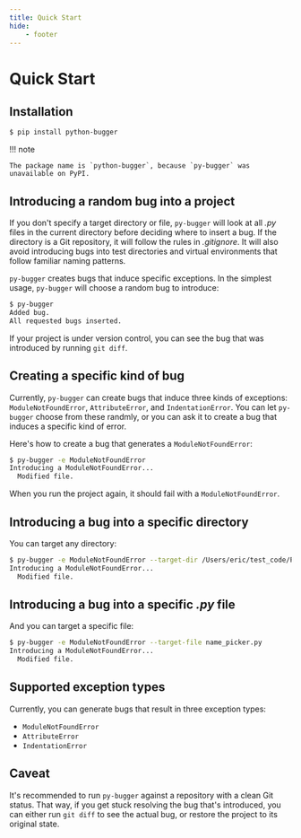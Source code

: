 ```yaml
---
title: Quick Start
hide:
    - footer
---
```


# Quick Start

## Installation

```sh
$ pip install python-bugger
```

!!! note

    The package name is `python-bugger`, because `py-bugger` was unavailable on PyPI.

## Introducing a random bug into a project

If you don't specify a target directory or file, `py-bugger` will look at all *.py* files in the current directory before deciding where to insert a bug. If the directory is a Git repository, it will follow the rules in *.gitignore*. It will also avoid introducing bugs into test directories and virtual environments that follow familiar naming patterns.

`py-bugger` creates bugs that induce specific exceptions. In the simplest usage, `py-bugger` will choose a random bug to introduce:

```sh
$ py-bugger
Added bug.
All requested bugs inserted.
```

If your project is under version control, you can see the bug that was introduced by running `git diff`.

## Creating a specific kind of bug

Currently, `py-bugger` can create bugs that induce three kinds of exceptions: `ModuleNotFoundError`, `AttributeError`, and `IndentationError`. You can let `py-bugger` choose from these randmly, or you can ask it to create a bug that induces a specific kind of error.

Here's how to create a bug that generates a `ModuleNotFoundError`:

```sh
$ py-bugger -e ModuleNotFoundError
Introducing a ModuleNotFoundError...
  Modified file.
```

When you run the project again, it should fail with a `ModuleNotFoundError`.


## Introducing a bug into a specific directory

You can target any directory:

```sh
$ py-bugger -e ModuleNotFoundError --target-dir /Users/eric/test_code/Pillow/
Introducing a ModuleNotFoundError...
  Modified file.
```

## Introducing a bug into a specific *.py* file

And you can target a specific file:

```sh
$ py-bugger -e ModuleNotFoundError --target-file name_picker.py
Introducing a ModuleNotFoundError...
  Modified file.
```

## Supported exception types

Currently, you can generate bugs that result in three exception types:

- `ModuleNotFoundError`
- `AttributeError`
- `IndentationError`

## Caveat

It's recommended to run `py-bugger` against a repository with a clean Git status. That way, if you get stuck resolving the bug that's introduced, you can either run `git diff` to see the actual bug, or restore the project to its original state.
